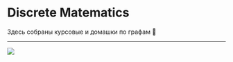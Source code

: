 # Discrete Matematics

Здесь собраны курсовые и домашки по графам :triangular_ruler:

___
![](https://github.com/avolidaga/memes/blob/40e3eb183067d9667e6e82eab5897f77dc11e5a3/ForReals.gif)
